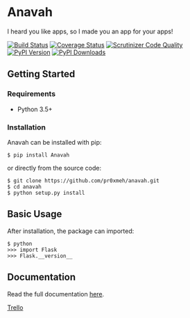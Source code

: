 # Anavah

I heard you like apps, so I made you an app for your apps!

[![Build Status](http://img.shields.io/travis/pr0xmeh/anavah/master.svg)](https://travis-ci.org/pr0xmeh/anavah)
[![Coverage Status](http://img.shields.io/coveralls/pr0xmeh/anavah/master.svg)](https://coveralls.io/r/pr0xmeh/anavah)
[![Scrutinizer Code Quality](http://img.shields.io/scrutinizer/g/pr0xmeh/anavah.svg)](https://scrutinizer-ci.com/g/pr0xmeh/anavah/?branch=master)
[![PyPI Version](http://img.shields.io/pypi/v/Anavah.svg)](https://pypi.python.org/pypi/Anavah)
[![PyPI Downloads](http://img.shields.io/pypi/dm/Anavah.svg)](https://pypi.python.org/pypi/Anavah)

## Getting Started

### Requirements

* Python 3.5+

### Installation

Anavah can be installed with pip:

```
$ pip install Anavah
```

or directly from the source code:

```
$ git clone https://github.com/pr0xmeh/anavah.git
$ cd anavah
$ python setup.py install
```

## Basic Usage

After installation, the package can imported:

```
$ python
>>> import Flask
>>> Flask.__version__
```

## Documentation

Read the full documentation [here](http://pr0xmeh.github.io/anavah).

[Trello](https://trello.com/b/xuTdfqgE/anavah-web)
